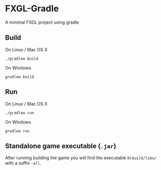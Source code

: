 # FXGL-Gradle
A minimal FXGL project using gradle

## Build

On Linux / Mac OS X

```
./gradlew build
```

On Windows

```
gradlew build
```

## Run

On Linux / Mac OS X

```
./gradlew run
```

On Windows

```
gradlew run
```

## Standalone game executable (`.jar`)

After running building the game you will find the executable in `build/libs/` with a suffix `-all`.